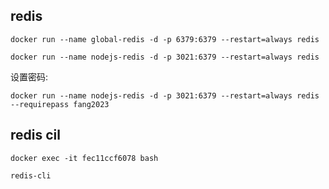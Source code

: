 

## redis

```
docker run --name global-redis -d -p 6379:6379 --restart=always redis

docker run --name nodejs-redis -d -p 3021:6379 --restart=always redis
```

设置密码:

```
docker run --name nodejs-redis -d -p 3021:6379 --restart=always redis --requirepass fang2023
```


## redis cil

```
docker exec -it fec11ccf6078 bash

redis-cli
```